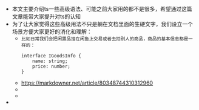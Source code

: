 - 本文主要介绍ts一些高级语法、可能之前大家用的都不是很多，希望通过这篇文章能带大家提升对ts的认知
- 为了让大家觉得这些高级用法不只是躺在文档里面的生硬文字，我们设立一个场景方便大家更好的消化和理解：
	- `比如日常我们会把闲置品挂在闲鱼上交易或者去拍别人的商品，商品的基本信息都是一样的：`
	  ```
	  interface IGoodsInfo {
	      name: string;
	      price: number;
	  }
	  ```
	- https://markdowner.net/article/80348744310312960
	-
	-
-